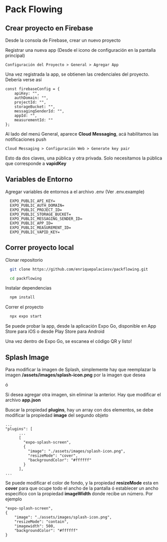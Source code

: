 
# Pack Flowing

## Crear proyecto en Firebase

Desde la consola de Firebase, crear un nuevo proyecto

Registrar una nueva app (Desde el icono de configuración en la pantalla principal)

```
Configuración del Proyecto > General > Agregar App
```

Una vez registrada la app, se obtienen las credenciales del proyecto. Debería verse así

```
const firebaseConfig = {
    apiKey: "",
    authDomain: "",
    projectId: "",
    storageBucket: "",
    messagingSenderId: "",
    appId: "",
    measurementId: ""
};
```

Al lado del menú General, aparece **Cloud Messaging**, acá habilitamos las notificaciones push

```
Cloud Messaging > Configuración Web > Generate key pair
```

Esto da dos claves, una pública y otra privada. Solo necesitamos la pública que corresponde a **vapidKey**
## Variables de Entorno

Agregar variables de entornos a el archivo .env (Ver .env.example)

```
  EXPO_PUBLIC_API_KEY=
  EXPO_PUBLIC_AUTH_DOMAIN=
  EXPO_PUBLIC_PROJECT_ID=
  EXPO_PUBLIC_STORAGE_BUCKET=
  EXPO_PUBLIC_MESSAGING_SENDER_ID=
  EXPO_PUBLIC_APP_ID=
  EXPO_PUBLIC_MEASUREMENT_ID=
  EXPO_PUBLIC_VAPID_KEY=
```
## Correr proyecto local

Clonar repositorio

```bash
  git clone https://github.com/enriquepalaciosv/packflowing.git
```

```bash
  cd packflowing
```

Instalar dependencias

```bash
  npm install
```

Correr el proyecto

```bash
  npx expo start
```

Se puede probar la app, desde la aplicación Expo Go, disponible en App Store para iOS o desde Play Store para Android

Una vez dentro de Expo Go, se escanea el código QR y listo!
## Splash Image

Para modificar la imagen de Splash, simplemente hay que reemplazar la imagen **/assets/images/splash-icon.png** por la imagen que desea 

ó

Si desea agregar otra imagen, sin eliminar la anterior. Hay que modificar el archivo **app.json**

Buscar la propiedad **plugins**, hay un array con dos elementos, se debe modificar la propiedad **image** del segundo objeto

```
...
"plugins": [
      ...
      [
        "expo-splash-screen",
        {
          "image": "./assets/images/splash-icon.png",
          "resizeMode": "cover",
          "backgroundColor": "#ffffff"
        }
      ],
...
```

Se puede modificar el color de fondo, y la propiedad **resizeMode** esta en **cover** para que ocupe todo el ancho de la pantalla ó establecer un ancho especifico con la propiedad **imageWidth** donde recibe un número. Por ejemplo 

```
"expo-splash-screen",
{
    "image": "./assets/images/splash-icon.png",
    "resizeMode": "contain",
    "imagewidth": 500,
    "backgroundColor": "#ffffff"
}
```
